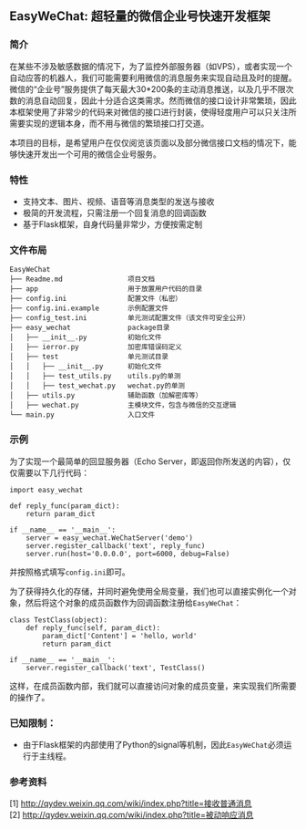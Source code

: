 ## EasyWeChat: 超轻量的微信企业号快速开发框架

### 简介

在某些不涉及敏感数据的情况下，为了监控外部服务器（如VPS），或者实现一个自动应答的机器人，我们可能需要利用微信的消息服务来实现自动且及时的提醒。微信的“企业号”服务提供了每天最大30*200条的主动消息推送，以及几乎不限次数的消息自动回复，因此十分适合这类需求。然而微信的接口设计非常繁琐，因此本框架使用了非常少的代码来对微信的接口进行封装，使得轻度用户可以只关注所需要实现的逻辑本身，而不用与微信的繁琐接口打交道。

本项目的目标，是希望用户在仅仅阅览该页面以及部分微信接口文档的情况下，能够快速开发出一个可用的微信企业号服务。


### 特性

- 支持文本、图片、视频、语音等消息类型的发送与接收
- 极简的开发流程，只需注册一个回复消息的回调函数
- 基于Flask框架，自身代码量非常少，方便按需定制


### 文件布局

    EasyWeChat
    ├── Readme.md                项目文档
    ├── app                      用于放置用户代码的目录
    ├── config.ini               配置文件（私密）
    ├── config.ini.example       示例配置文件
    ├── config_test.ini          单元测试配置文件（该文件可安全公开）
    ├── easy_wechat              package目录
    │   ├── __init__.py          初始化文件
    │   ├── ierror.py            加密库错误码定义
    │   ├── test                 单元测试目录
    │   │   ├── __init__.py      初始化文件
    │   │   ├── test_utils.py    utils.py的单测
    │   │   ├── test_wechat.py   wechat.py的单测
    │   ├── utils.py             辅助函数（加解密库等）
    │   ├── wechat.py            主模块文件，包含与微信的交互逻辑
    └── main.py                  入口文件


### 示例

为了实现一个最简单的回显服务器（Echo Server，即返回你所发送的内容），仅仅需要以下几行代码：

    import easy_wechat
    
    def reply_func(param_dict):
        return param_dict
    
    if __name__ == '__main__':
        server = easy_wechat.WeChatServer('demo')
        server.register_callback('text', reply_func)
        server.run(host='0.0.0.0', port=6000, debug=False)

并按照格式填写`config.ini`即可。

为了获得持久化的存储，并同时避免使用全局变量，我们也可以直接实例化一个对象，然后将这个对象的成员函数作为回调函数注册给`EasyWeChat`：
    
    class TestClass(object):
        def reply_func(self, param_dict):
            param_dict['Content'] = 'hello, world'
            return param_dict
    
    if __name__ == '__main__':          
        server.register_callback('text', TestClass()

这样，在成员函数内部，我们就可以直接访问对象的成员变量，来实现我们所需要的操作了。


### 已知限制：

- 由于Flask框架的内部使用了Python的signal等机制，因此`EasyWeChat`必须运行于主线程。


### 参考资料

[1] http://qydev.weixin.qq.com/wiki/index.php?title=接收普通消息  
[2] http://qydev.weixin.qq.com/wiki/index.php?title=被动响应消息  
